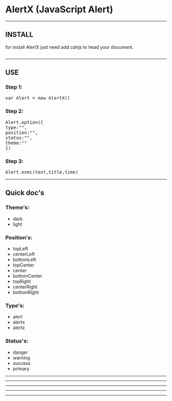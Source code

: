 # AlertX (JavaScript Alert)
<hr>
<h2>INSTALL</h2>
<p>for install AlertX just need add cdnjs to head your document.</p>
<pre><script src="https://cdn.jsdelivr.net/gh/thephibonacci/AlertX@main/src/AlertX.js"></script></pre>
<hr>
<h2>USE</h2>
<h3>Step 1: </h3>
<pre>var Alert = new AlertX()</pre>
<h3>Step 2: </h3>
<pre>
Alert.option({
type:"",
position:"",
status:"",
theme:""
})
</pre>

<h3>Step 3: </h3>
<pre>Alert.exec(text,title,time)</pre>

<hr>
<h2>Quick doc's</h2> 

<h3>Theme's:</h3>

<ul>
  <li>dark</li>  
  <li>light</li>
</ul>

<h3>Position's:</h3>

<ul>
  <li>topLeft</li>  
  <li>centerLeft</li>
  <li>bottomLeft</li>
  <li>topCenter</li>
  <li>center</li>
  <li>bottomCenter</li>
  <li>topRight</li>
  <li>centerRight</li>
  <li>bottomRight</li>
</ul>

<h3>Type's:</h3>

<ul>
  <li>alert</li>
  <li>alertx</li>
  <li>alertz</li>
</ul>

<h3>Status's:</h3>

<ul>
  <li>danger</li>
  <li>warning</li>
  <li>success</li>
  <li>primary</li>
</ul>
<hr><hr><hr><hr><hr>
